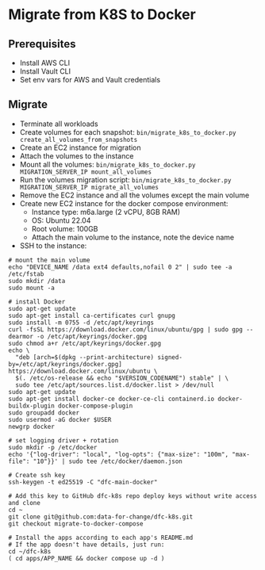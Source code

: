 # Migrate from K8S to Docker

## Prerequisites

* Install AWS CLI
* Install Vault CLI
* Set env vars for AWS and Vault credentials

## Migrate

* Terminate all workloads
* Create volumes for each snapshot: `bin/migrate_k8s_to_docker.py create_all_volumes_from_snapshots`
* Create an EC2 instance for migration
* Attach the volumes to the instance
* Mount all the volumes: `bin/migrate_k8s_to_docker.py MIGRATION_SERVER_IP mount_all_volumes`
* Run the volumes migration script: `bin/migrate_k8s_to_docker.py MIGRATION_SERVER_IP migrate_all_volumes`
* Remove the EC2 instance and all the volumes except the main volume
* Create new EC2 instance for the docker compose environment:
  * Instance type: m6a.large (2 vCPU, 8GB RAM)
  * OS: Ubuntu 22.04
  * Root volume: 100GB
  * Attach the main volume to the instance, note the device name
* SSH to the instance: 

```
# mount the main volume
echo "DEVICE_NAME /data ext4 defaults,nofail 0 2" | sudo tee -a /etc/fstab
sudo mkdir /data
sudo mount -a

# install Docker
sudo apt-get update
sudo apt-get install ca-certificates curl gnupg
sudo install -m 0755 -d /etc/apt/keyrings
curl -fsSL https://download.docker.com/linux/ubuntu/gpg | sudo gpg --dearmor -o /etc/apt/keyrings/docker.gpg
sudo chmod a+r /etc/apt/keyrings/docker.gpg
echo \
  "deb [arch=$(dpkg --print-architecture) signed-by=/etc/apt/keyrings/docker.gpg] https://download.docker.com/linux/ubuntu \
  $(. /etc/os-release && echo "$VERSION_CODENAME") stable" | \
  sudo tee /etc/apt/sources.list.d/docker.list > /dev/null
sudo apt-get update
sudo apt-get install docker-ce docker-ce-cli containerd.io docker-buildx-plugin docker-compose-plugin
sudo groupadd docker
sudo usermod -aG docker $USER
newgrp docker

# set logging driver + rotation
sudo mkdir -p /etc/docker
echo '{"log-driver": "local", "log-opts": {"max-size": "100m", "max-file": "10"}}' | sudo tee /etc/docker/daemon.json

# Create ssh key
ssh-keygen -t ed25519 -C "dfc-main-docker"

# Add this key to GitHub dfc-k8s repo deploy keys without write access and clone
cd ~
git clone git@github.com:data-for-change/dfc-k8s.git
git checkout migrate-to-docker-compose

# Install the apps according to each app's README.md
# If the app doesn't have details, just run:
cd ~/dfc-k8s
( cd apps/APP_NAME && docker compose up -d )
```
